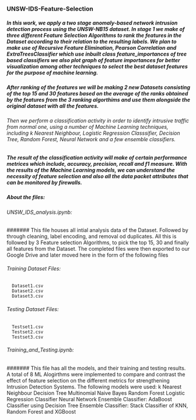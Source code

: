### UNSW-IDS-Feature-Selection

##### In this work, we apply a two stage anomaly-based network intrusion detection process using the UNSW-NB15 dataset. In stage 1 we make of three different Feature Selection Algorithms to rank the features in the Dataset according to their relation to the resulting labels. We plan to make use of Recursive Feature Elimination, Pearson Correlation and ExtraTreesClassifier which use inbuilt class feature_importances of tree based classifiers we also plot graph of feature importances for better visualization among other techniques to select the best dataset features for the purpose of machine learning.

##### After ranking of the features we will be making 2 new Datasets consisting of the top 15 and 30 features based on the average of the ranks obtained by the features from the 3 ranking algorthims and use them alongside the original dataset with all the features. 

###### Then we perform a classification activity in order to identify intrusive traffic from normal one, using a number of Machine Learning techniques, including k Nearest Neighbour, Logistic Regression Classsifier, Decision Tree, Random Forest, Neural Network and a few ensemble classifiers.

##### The result of the classification activity will make of certain performance metrices which include, accuracy, precision, recall and f1 measure. With the results of the Machine Learning models, we can understand the necessity of feature selection and also all the data packet attributes that can be monitored by firewalls.

##### About the files:

###### UNSW_IDS_analysis.ipynb:
####### This file houses all intial analysis data of the Dataset. Followed by through cleaning, label encoding, and removal od duplicates. All this is followed by 3 Feature selection Algorithms, to pick the top 15, 30 and finally all features from the Dataset. The completed files were then exported to our Google Drive and later moved here in the form of the following files

###### Training Dataset Files:
      Dataset1.csv
      Dataset2.csv
      Dataset3.csv
      
###### Testing Dataset Files:
      Testset1.csv
      Testset2.csv
      Testset3.csv
      
###### Training_and_Testing.ipynb:
####### This file has all the models, and their training and testing results. A total of 8 ML Alogirthms were implemented to compare and contrast the effect of feature selection on the different metrics for strengthening Intrusion Detection Systems. The following models were used:
      k Nearest Neighbour
      Decision Tree
      Multinomial Naive Bayes
      Random Forest
      Logistic Regression Classifier 
      Neural Network
      Ensemble Classifier: AdaBoost Classifier using Decision Tree
      Ensemble Classifier: Stack Classifier of KNN, Random Forest and XGBoost
      
      
